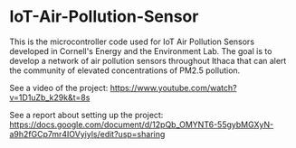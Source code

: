 # IoT-Air-Pollution-Sensor
This is the microcontroller code used for IoT Air Pollution Sensors developed in Cornell's Energy and the Environment Lab. The goal is to develop a network of air pollution sensors throughout Ithaca that can alert the community of elevated concentrations of PM2.5 pollution.

See a video of the project: https://www.youtube.com/watch?v=1D1uZb_k29k&t=8s

See a report about setting up the project: https://docs.google.com/document/d/12pQb_OMYNT6-55gybMGXyN-a9h2fGCp7mr4IOVyiyls/edit?usp=sharing

